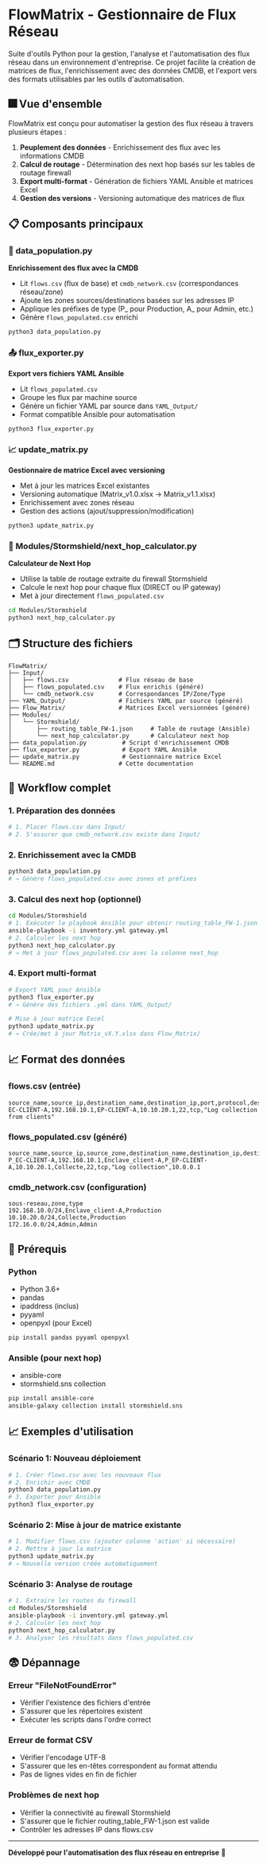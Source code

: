 # FlowMatrix - Gestionnaire de Flux Réseau

Suite d'outils Python pour la gestion, l'analyse et l'automatisation des flux réseau dans un environnement d'entreprise. Ce projet facilite la création de matrices de flux, l'enrichissement avec des données CMDB, et l'export vers des formats utilisables par les outils d'automatisation.

## 🎆 Vue d'ensemble

FlowMatrix est conçu pour automatiser la gestion des flux réseau à travers plusieurs étapes :

1. **Peuplement des données** - Enrichissement des flux avec les informations CMDB
2. **Calcul de routage** - Détermination des next hop basés sur les tables de routage firewall
3. **Export multi-format** - Génération de fichiers YAML Ansible et matrices Excel
4. **Gestion des versions** - Versioning automatique des matrices de flux

## 📋 Composants principaux

### 🔄 data_population.py
**Enrichissement des flux avec la CMDB**

- Lit `flows.csv` (flux de base) et `cmdb_network.csv` (correspondances réseau/zone)
- Ajoute les zones sources/destinations basées sur les adresses IP
- Applique les préfixes de type (P_ pour Production, A_ pour Admin, etc.)
- Génère `flows_populated.csv` enrichi

```bash
python3 data_population.py
```

### 📤 flux_exporter.py  
**Export vers fichiers YAML Ansible**

- Lit `flows_populated.csv`
- Groupe les flux par machine source
- Génère un fichier YAML par source dans `YAML_Output/`
- Format compatible Ansible pour automatisation

```bash
python3 flux_exporter.py
```

### 📈 update_matrix.py
**Gestionnaire de matrice Excel avec versioning**

- Met à jour les matrices Excel existantes
- Versioning automatique (Matrix_v1.0.xlsx → Matrix_v1.1.xlsx)
- Enrichissement avec zones réseau
- Gestion des actions (ajout/suppression/modification)

```bash
python3 update_matrix.py
```

### 🔀 Modules/Stormshield/next_hop_calculator.py
**Calculateur de Next Hop**

- Utilise la table de routage extraite du firewall Stormshield
- Calcule le next hop pour chaque flux (DIRECT ou IP gateway)
- Met à jour directement `flows_populated.csv`

```bash
cd Modules/Stormshield
python3 next_hop_calculator.py
```

## 🗂️ Structure des fichiers

```
FlowMatrix/
├── Input/
│   ├── flows.csv              # Flux réseau de base
│   ├── flows_populated.csv    # Flux enrichis (généré)
│   └── cmdb_network.csv       # Correspondances IP/Zone/Type
├── YAML_Output/               # Fichiers YAML par source (généré)
├── Flow_Matrix/               # Matrices Excel versionnées (généré)
├── Modules/
│   └── Stormshield/
│       ├── routing_table_FW-1.json     # Table de routage (Ansible)
│       └── next_hop_calculator.py      # Calculateur next hop
├── data_population.py          # Script d'enrichissement CMDB
├── flux_exporter.py            # Export YAML Ansible  
├── update_matrix.py            # Gestionnaire matrice Excel
└── README.md                  # Cette documentation
```

## 🚀 Workflow complet

### 1. Préparation des données
```bash
# 1. Placer flows.csv dans Input/
# 2. S'assurer que cmdb_network.csv existe dans Input/
```

### 2. Enrichissement avec la CMDB
```bash
python3 data_population.py
# → Génère flows_populated.csv avec zones et préfixes
```

### 3. Calcul des next hop (optionnel)
```bash
cd Modules/Stormshield
# 1. Exécuter le playbook Ansible pour obtenir routing_table_FW-1.json
ansible-playbook -i inventory.yml gateway.yml
# 2. Calculer les next hop
python3 next_hop_calculator.py
# → Met à jour flows_populated.csv avec la colonne next_hop
```

### 4. Export multi-format
```bash
# Export YAML pour Ansible
python3 flux_exporter.py
# → Génère des fichiers .yml dans YAML_Output/

# Mise à jour matrice Excel
python3 update_matrix.py  
# → Crée/met à jour Matrix_vX.Y.xlsx dans Flow_Matrix/
```

## 📈 Format des données

### flows.csv (entrée)
```csv
source_name,source_ip,destination_name,destination_ip,port,protocol,description
EC-CLIENT-A,192.168.10.1,EP-CLIENT-A,10.10.20.1,22,tcp,"Log collection from clients"
```

### flows_populated.csv (généré)
```csv
source_name,source_ip,source_zone,destination_name,destination_ip,destination_zone,port,protocol,description,next_hop
P_EC-CLIENT-A,192.168.10.1,Enclave_client-A,P_EP-CLIENT-A,10.10.20.1,Collecte,22,tcp,"Log collection",10.0.0.1
```

### cmdb_network.csv (configuration)
```csv
sous-reseau,zone,type
192.168.10.0/24,Enclave_client-A,Production
10.10.20.0/24,Collecte,Production
172.16.0.0/24,Admin,Admin
```

## 🔧 Prérequis

### Python
- Python 3.6+
- pandas
- ipaddress (inclus)
- pyyaml
- openpyxl (pour Excel)

```bash
pip install pandas pyyaml openpyxl
```

### Ansible (pour next hop)
- ansible-core
- stormshield.sns collection

```bash
pip install ansible-core
ansible-galaxy collection install stormshield.sns
```

## 📈 Exemples d'utilisation

### Scénario 1: Nouveau déploiement
```bash
# 1. Créer flows.csv avec les nouveaux flux
# 2. Enrichir avec CMDB
python3 data_population.py
# 3. Exporter pour Ansible
python3 flux_exporter.py
```

### Scénario 2: Mise à jour de matrice existante
```bash
# 1. Modifier flows.csv (ajouter colonne 'action' si nécessaire)
# 2. Mettre à jour la matrice
python3 update_matrix.py
# → Nouvelle version créée automatiquement
```

### Scénario 3: Analyse de routage
```bash
# 1. Extraire les routes du firewall
cd Modules/Stormshield
ansible-playbook -i inventory.yml gateway.yml
# 2. Calculer les next hop
python3 next_hop_calculator.py
# 3. Analyser les résultats dans flows_populated.csv
```

## 😨 Dépannage

### Erreur "FileNotFoundError"
- Vérifier l'existence des fichiers d'entrée
- S'assurer que les répertoires existent
- Exécuter les scripts dans l'ordre correct

### Erreur de format CSV
- Vérifier l'encodage UTF-8
- S'assurer que les en-têtes correspondent au format attendu
- Pas de lignes vides en fin de fichier

### Problèmes de next hop
- Vérifier la connectivité au firewall Stormshield
- S'assurer que le fichier routing_table_FW-1.json est valide
- Contrôler les adresses IP dans flows.csv

---

**Développé pour l'automatisation des flux réseau en entreprise** 🏢
